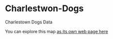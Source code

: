 # Charlestwon-Dogs
Charlestown Dogs Data

You can explore this map [as its own web page here](trashcan_map_draft_4.html)

